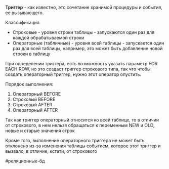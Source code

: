 **Триггер** - как известно, это сочетание хранимой процедуры и события, ее вызывающего.

Классификация:
- Строковые - уровня строки таблицы - запускаются один раз для каждой обрабатываемой строки
- Операторные (табличные) - уровня всей таблицы - запускается один раз для всей таблицы, например, это может быть добавление новой строки в таблицу

При определении триггера, есть возможность указать параметр FOR EACH ROW, но это создаст триггер строкового типа, так что чтобы создать операторный триггер, нужно этот оператор опустить.

Порядок выполнения:
1. Операторный BEFORE
2. Строковый BEFORE
3. Строковый AFTER
4. Операторный AFTER

Так как триггер операторный относится ко всей таблице, то в отличии от строкового, в нем нельзя обращаться к переменным NEW и OLD, новые и старые значения строк

Кроме того, выполнение операторного триггера не может быть отклонено из-за изменения таблицы событием, которое этот триггер и вызвало, в отличие, кстати, от строкового

#реляционные-бд 